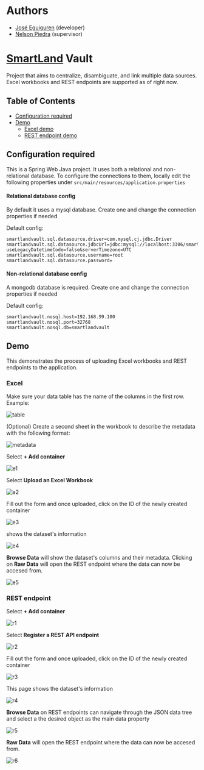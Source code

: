 # Authors

- [José Eguiguren](https://github.com/JamesJose7/) (developer)
- [Nelson Piedra](https://investigacion.utpl.edu.ec/es/nopiedra) (supervisor)

# [SmartLand](https://smartland.utpl.edu.ec/) Vault

Project that aims to centralize, disambiguate, and link multiple data sources. Excel workbooks and REST endpoints are supported as of right now.

## Table of Contents

- [Configuration required](#configuration-required)
- [Demo](#demo)
  - [Excel demo](#excel)
  - [REST endpoint demo](#rest-endpoint)

## Configuration required

This is a Spring Web Java project. It uses both a relational and non-relational database. To configure the connections to them, locally edit the following properties under `src/main/resources/application.properties`

#### Relational database config

By default it uses a mysql database. Create one and change the connection properties if needed

Default config:
```
smartlandvault.sql.datasource.driver=com.mysql.cj.jdbc.Driver
smartlandvault.sql.datasource.jdbcUrl=jdbc:mysql://localhost:3306/smartlandvault?useLegacyDatetimeCode=false&serverTimezone=UTC
smartlandvault.sql.datasource.username=root
smartlandvault.sql.datasource.password=
```

#### Non-relational database config

A mongodb database is required. Create one and change the connection properties if needed

Default config:
```
smartlandvault.nosql.host=192.168.99.100
smartlandvault.nosql.port=32768
smartlandvault.nosql.db=smartlandvault
```

## Demo

This demonstrates the process of uploading Excel workbooks and REST endpoints to the application.

### Excel

Make sure your data table has the name of the columns in the first row. Example: 

![table](https://imgur.com/Z4rTTjK.png)

(Optional) Create a second sheet in the workbook to describe the metadata with the following format:

![metadata](https://imgur.com/pvBCIFl.png)

Select **+ Add container**

![e1](https://imgur.com/CRQysOr.png)

Select **Upload an Excel Workbook**

![e2](https://imgur.com/eiRYNBR.png)

Fill out the form and once uploaded, click on the ID of the newly created container

![e3](https://imgur.com/IhMxSCb.png)


shows the dataset's information

![e4](https://imgur.com/a8FFcZW.png)

**Browse Data** will show the dataset's columns and their metadata. Clicking on **Raw Data** will open the REST endpoint where the data can now be accesed from.

![e5](https://imgur.com/0noM52w.png)

### REST endpoint

Select **+ Add container**

![r1](https://imgur.com/CRQysOr.png)

Select **Register a REST API endpoint**

![r2](https://imgur.com/eiRYNBR.png)

Fill out the form and once uploaded, click on the ID of the newly created container

![r3](https://imgur.com/neuoFS4.png)

This page shows the dataset's information

![r4](https://imgur.com/r4EeBvl.png)

**Browse Data** on REST endpoints can navigate through the JSON data tree and select a the desired object as the main data property

![r5](https://imgur.com/RlQwo90.png)

**Raw Data** will open the REST endpoint where the data can now be accesed from.

![r6](https://imgur.com/LlIhi9Q.png)
